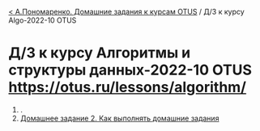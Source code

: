 [< А.Пономаренко. Домашние задания к курсам OTUS](../README.md) / Д/З к курсу Algo-2022-10 OTUS
# Д/З к курсу Алгоритмы и структуры данных-2022-10 OTUS https://otus.ru/lessons/algorithm/

1. .
2. [Домашнее задание 2. Как выполнять домашние задания](hw02/README-hw02.md)
